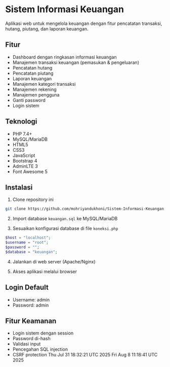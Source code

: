 # Sistem Informasi Keuangan

Aplikasi web untuk mengelola keuangan dengan fitur pencatatan transaksi, hutang, piutang, dan laporan keuangan.

## Fitur

- Dashboard dengan ringkasan informasi keuangan
- Manajemen transaksi keuangan (pemasukan & pengeluaran)
- Pencatatan hutang
- Pencatatan piutang  
- Laporan keuangan
- Manajemen kategori transaksi
- Manajemen rekening
- Manajemen pengguna
- Ganti password
- Login sistem

## Teknologi

- PHP 7.4+
- MySQL/MariaDB
- HTML5
- CSS3 
- JavaScript
- Bootstrap 4
- AdminLTE 3
- Font Awesome 5

## Instalasi

1. Clone repository ini
```bash
git clone https://github.com/mohriyandukhoni/Sistem-Informasi-Keuangan.git
```

2. Import database `keuangan.sql` ke MySQL/MariaDB

3. Sesuaikan konfigurasi database di file `koneksi.php`
```php
$host = "localhost";
$username = "root"; 
$password = "";
$database = "keuangan";
```

4. Jalankan di web server (Apache/Nginx)

5. Akses aplikasi melalui browser

## Login Default

- Username: admin
- Password: admin

## Fitur Keamanan

- Login sistem dengan session
- Password di-hash
- Validasi input
- Pencegahan SQL injection
- CSRF protection
Thu Jul 31 18:32:21 UTC 2025
Fri Aug  8 11:18:41 UTC 2025
